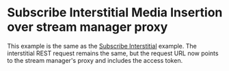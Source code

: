 # Subscribe Interstitial Media Insertion over stream manager proxy

This example is the same as the [Subscribe Interstitial](../../test/subscribeInterstitial/README.md) example. The interstitial REST request remains the same, but the request URL now points to the stream manager's proxy and includes the access token.
